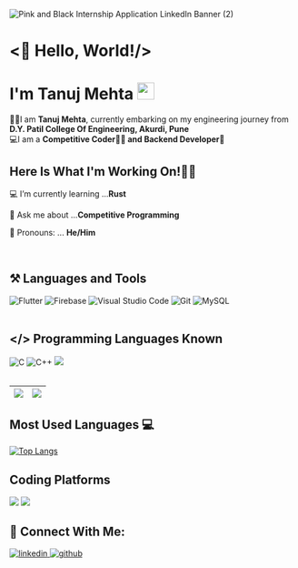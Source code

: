 ![Pink and Black Internship Application LinkedIn Banner (2)](https://user-images.githubusercontent.com/69143883/126523425-b16b9772-6f23-42ab-808b-b827a0ce669d.gif)

# <👋 Hello, World!/><br>
# I'm Tanuj Mehta <img src="https://raw.githubusercontent.com/MartinHeinz/MartinHeinz/master/wave.gif" width="30px">  
👨‍🎓I am <b>Tanuj Mehta</b>, currently embarking on my engineering journey from <b>D.Y. Patil College Of Engineering, Akurdi, Pune</b><br>
💻I am a <b>Competitive Coder👨‍💻 and Backend Developer📱</b> <br>



## Here Is What I'm Working On!👨‍💻

  💻 I’m currently learning ...<strong>Rust</strong>

  🤔 Ask me about ...<strong>Competitive Programming</strong>
  
  👦 Pronouns: ... <strong>He/Him</strong>
    
 
 <br>
  
  ## ⚒ Languages and Tools
  <div>
   <img alt="Flutter" src="https://img.shields.io/badge/flutter-00adfe.svg?style=for-the-badge&logo=flutter&logoColor=white"/>
   <img alt="Firebase" src="https://img.shields.io/badge/firebase-00adfe.svg?style=for-the-badge&logo=firebase&logoColor=white"/>
    <img alt="Visual Studio Code" src="https://img.shields.io/badge/VisualStudioCode-00adfe.svg?style=for-the-badge&logo=visual-studio-code&logoColor=white"/> <img alt="Git" src="https://img.shields.io/badge/git-00adfe.svg?style=for-the-badge&logo=git&logoColor=white"/>  <img alt="MySQL" src="https://img.shields.io/badge/mysql-00adfe.svg?style=for-the-badge&logo=mysql&logoColor=white"/> 
 </div> 
<br>
  
 ## </> Programming Languages Known
<div>
 <img alt="C" src="https://img.shields.io/badge/c-00adfe.svg?style=for-the-badge&logo=c&logoColor=white"/> <img alt="C++" src="https://img.shields.io/badge/c++-00adfe.svg?style=for-the-badge&logo=c%2B%2B&logoColor=white"/>&nbsp;<img src="https://img.shields.io/badge/Dart-00adfe?style=for-the-badge&logo=dart&logoColor=white"/></div>
 <br>
 
|<img src="https://github-readme-stats.vercel.app/api?username=mehtatanuj&&show_icons=true&theme=algolia&count_private=true&include_all_commits=true"/>|<img src="https://github-readme-streak-stats.herokuapp.com/?user=mehtatanuj&theme=algolia"/>|
|---|---|
 
 
 ## Most Used Languages 💻

[![Top Langs](https://github-readme-stats.vercel.app/api/top-langs/?username=mehtatanuj&layout=compact&theme=algolia)](https://github.com/mehtatanuj)<br>

## Coding Platforms
 <img src="https://img.shields.io/badge/-CodeChef-00adfe?style=for-the-badge&logo=CodeChef&logoColor=white" />&nbsp;<img src="https://img.shields.io/badge/-Hackerrank-00adfe?style=for-the-badge&logo=HackerRank&logoColor=white"/><br>
 
## 🤝 Connect With Me:  
  
  <div align="left">
 <a href= "https://www.linkedin.com/in/mehta-tanuj/">
<img src=https://img.shields.io/badge/linkedin-00adfe.svg?&style=for-the-badge&logo=linkedin&logoColor=white alt=linkedin style="margin-bottom: 5px;" />
</a>
<a href="https://github.com/mehtatanuj" target="_blank">
<img src=https://img.shields.io/badge/github-00adfe.svg?&style=for-the-badge&logo=github&logoColor=white alt=github style="margin-bottom: 5px;" />
</a>

  
</div>

